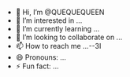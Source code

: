 - 👋 Hi, I’m @QUEQUEQUEEN
- 👀 I’m interested in ...
- 🌱 I’m currently learning ...
- 💞️ I’m looking to collaborate on ...
- 📫 How to reach me ...--3I  
- 😄 Pronouns: ...
- ⚡ Fun fact: ...

<!---
QUEQUEQUEEN/QUEQUEQUEEN is a ✨ special ✨ repository because its `README.md` (this file) appears on your GitHub profile.
You can click the Preview link to take a look at your changes.

W  43  ewGS\D\G3yersbe\rh5
\EYHpi3  io  3j  khjHwyWHhiouWHHIeiuwUU  U
R  EIU  U3UTFHGUEOYGJHOG
R  IGUY  WRNGUEUVROG
JJHEROHGJERUHG  
RUQHO  ERN
E  UONEVEG  EW
HBUH  EGNJEHUHG
  EH  KUUV3OIEHGNJNE
   HUIEH  RGNHUOEG
   JBUHEQGJHOIEQN
   JQNGREHUEQ
   HUHEGNHIUOQ
   OUERIQOHPPW[  WE
   W  EIO  E
   UP  WEPIJE
   IHI  UEWUJKL
   HO  WUOIOW  H
   HOIEWITH  W90UT32PP0I-9UT
   U80339UNJUF0-
   90u3hth[f

   9uen0-e
   Hi my name is J and I live in cheetah land 
   
--->
